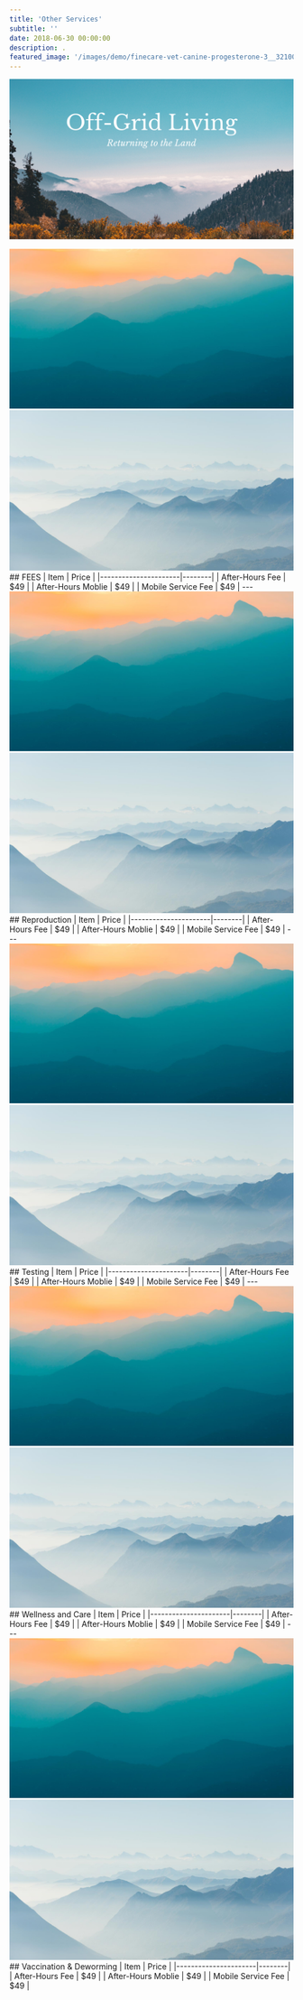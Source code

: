 ```yaml
---
title: 'Other Services'
subtitle: ''
date: 2018-06-30 00:00:00
description: .
featured_image: '/images/demo/finecare-vet-canine-progesterone-3__32100.jpg'
---
```


![](/images/demo/facebook-community-group.png)

<div class="gallery" data-columns="1">
	<img src="/images/demo/demo-landscape.jpg">
	<img src="/images/demo/demo-landscape-2.jpg">
</div>
## FEES
| Item                 |  Price |
|----------------------|--------|
| After-Hours Fee      |  $49   |
| After-Hours Moblie   |  $49   |
| Mobile Service Fee   |  $49   |
---

<div class="gallery" data-columns="1">
	<img src="/images/demo/demo-landscape.jpg">
	<img src="/images/demo/demo-landscape-2.jpg">
</div>
## Reproduction
| Item                 |  Price |
|----------------------|--------|
| After-Hours Fee      |  $49   |
| After-Hours Moblie   |  $49   |
| Mobile Service Fee   |  $49   |
---

<div class="gallery" data-columns="1">
	<img src="/images/demo/demo-landscape.jpg">
	<img src="/images/demo/demo-landscape-2.jpg">
</div>
## Testing
| Item                 |  Price |
|----------------------|--------|
| After-Hours Fee      |  $49   |
| After-Hours Moblie   |  $49   |
| Mobile Service Fee   |  $49   |
---

<div class="gallery" data-columns="1">
	<img src="/images/demo/demo-landscape.jpg">
	<img src="/images/demo/demo-landscape-2.jpg">
</div>
## Wellness and Care
| Item                 |  Price |
|----------------------|--------|
| After-Hours Fee      |  $49   |
| After-Hours Moblie   |  $49   |
| Mobile Service Fee   |  $49   |
---

<div class="gallery" data-columns="1">
	<img src="/images/demo/demo-landscape.jpg">
	<img src="/images/demo/demo-landscape-2.jpg">
</div>
## Vaccination & Deworming
| Item                 |  Price |
|----------------------|--------|
| After-Hours Fee      |  $49   |
| After-Hours Moblie   |  $49   |
| Mobile Service Fee   |  $49   |



